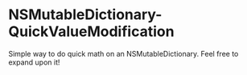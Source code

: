 NSMutableDictionary-QuickValueModification
==========================================

Simple way to do quick math on an NSMutableDictionary. Feel free to expand upon it!
